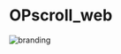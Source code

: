 # OPscroll_web
![branding](https://user-images.githubusercontent.com/56968218/133636932-5b8734b4-17a8-4a6a-a1ce-a70d4ed4ca71.png)
